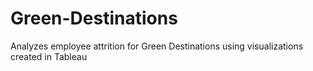 # Green-Destinations
Analyzes employee attrition for Green Destinations using visualizations created in Tableau
